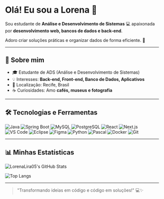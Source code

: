 # Olá! Eu sou a Lorena 👋

Sou estudante de **Análise e Desenvolvimento de Sistemas** 💻 apaixonada por **desenvolvimento web, bancos de dados e back-end**.  

Adoro criar soluções práticas e organizar dados de forma eficiente. 🚀  

---

## 🔹 Sobre mim
- 🎓 Estudante de ADS (Análise e Desenvolvimento de Sistemas)  
- 💡 Interesses: **Back-end, Front-end, Banco de Dados, Aplicativos**  
- 📍 Localização: Recife, Brasil  
- ☕ Curiosidades: Amo **cafés, museus e fotografia**  

---

## 🛠 Tecnologias e Ferramentas
![Java](https://img.shields.io/badge/Java-ED8B00?style=flat&logo=java&logoColor=white)
![Spring Boot](https://img.shields.io/badge/Spring%20Boot-6DB33F?style=flat&logo=spring&logoColor=white)
![MySQL](https://img.shields.io/badge/MySQL-4479A1?style=flat&logo=mysql&logoColor=white)
![PostgreSQL](https://img.shields.io/badge/PostgreSQL-336791?style=flat&logo=postgresql&logoColor=white)
![React](https://img.shields.io/badge/React-61DAFB?style=flat&logo=react&logoColor=black)
![Next.js](https://img.shields.io/badge/Next.js-000000?style=flat&logo=nextdotjs&logoColor=white)
![VS Code](https://img.shields.io/badge/VS%20Code-007ACC?style=flat&logo=visual-studio-code&logoColor=white)
![Eclipse](https://img.shields.io/badge/Eclipse-2C2255?style=flat&logo=eclipse&logoColor=white)
![Figma](https://img.shields.io/badge/Figma-F24E1E?style=flat&logo=figma&logoColor=white)
![Python](https://img.shields.io/badge/Python-3776AB?style=flat&logo=python&logoColor=white)
![Pascal](https://img.shields.io/badge/Pascal-FF0000?style=flat&logo=delphi&logoColor=white)
![Docker](https://img.shields.io/badge/Docker-2496ED?style=flat&logo=docker&logoColor=white)
![Git](https://img.shields.io/badge/Git-F05032?style=flat&logo=git&logoColor=white)

---
## 📊 Minhas Estatísticas

![LorenaLira05's GitHub Stats](https://github-readme-stats.vercel.app/api?username=LorenaLira05&show_icons=true&theme=radical)

![Top Langs](https://github-readme-stats.vercel.app/api/top-langs/?username=LorenaLira05&layout=compact&theme=radical)


---

> "Transformando ideias em código e código em soluções!" 💻✨

